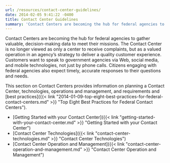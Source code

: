 ```yaml
---
url: /resources/contact-center-guidelines/
date: 2014-02-05 9:41:22 -0400
title: Contact Center Guidelines
summary: 'Contact Centers are becoming the hub for federal agencies to gather valuable, decision-making data to meet their missions. The Contact Center is no longer viewed as only a center to receive complaints, but as a valued operation in an agency&rsquo;s strategy to deliver a quality customer experience. Customers want to speak to government agencies via'
---
```


Contact Centers are becoming the hub for federal agencies to gather valuable, decision-making data to meet their missions. The Contact Center is no longer viewed as only a center to receive complaints, but as a valued operation in an agency’s strategy to deliver a quality customer experience. Customers want to speak to government agencies via Web, social media, and mobile technologies, not just by phone calls. Citizens engaging with federal agencies also expect timely, accurate responses to their questions and needs.

This section on Contact Centers provides information on planning a Contact Center, technologies, operations and management, and requirements and [best practices]({{< link "2014-01-09-top-eight-best-practices-for-federal-contact-centers.md" >}} "Top Eight Best Practices for Federal Contact Centers").

  * [Getting Started with your Contact Center]({{< link "getting-started-with-your-contact-center.md" >}} "Getting Started with your Contact Center")
  * [Contact Center Technologies]({{< link "contact-center-technologies.md" >}} "Contact Center Technologies")
  * [Contact Center Operation and Management]({{< link "contact-center-operation-and-management.md" >}} "Contact Center Operation and Management")
